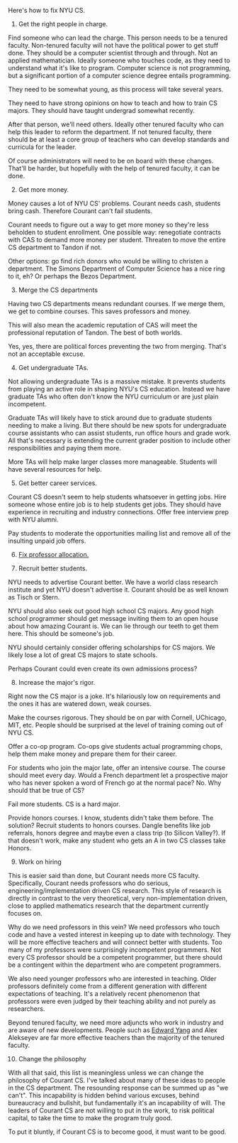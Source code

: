 Here's how to fix NYU CS.

1. Get the right people in charge.

Find someone who can lead the charge. This person needs to be a
tenured faculty. Non-tenured faculty will not have the political power
to get stuff done. They should be a computer scientist through and
through. Not an applied mathematician. Ideally someone who touches
code, as they need to understand what it's like to program. Computer
science is not programming, but a significant portion of a computer
science degree entails programming.

They need to be somewhat young, as this process will take several
years.

They need to have strong opinions on how to teach and how to train CS
majors. They should have taught undergrad somewhat recently.

After that person, we'll need others. Ideally other tenured faculty
who can help this leader to reform the department. If not tenured
faculty, there should be at least a core group of teachers who can
develop standards and curricula for the leader.

Of course administrators will need to be on board with these
changes. That'll be harder, but hopefully with the help of tenured
faculty, it can be done.

2. Get more money.

Money causes a lot of NYU CS' problems. Courant needs cash, students
bring cash. Therefore Courant can't fail students.

Courant needs to figure out a way to get more money so they're less
beholden to student enrollment. One possible way: renegotiate
contracts with CAS to demand more money per student. Threaten to move
the entire CS department to Tandon if not.

Other options: go find rich donors who would be willing to christen a
department. The Simons Department of Computer Science has a nice ring
to it, eh? Or perhaps the Bezos Department.

3. Merge the CS departments

Having two CS departments means redundant courses. If we merge them,
we get to combine courses. This saves professors and money.

This will also mean the academic reputation of CAS will meet the
professional reputation of Tandon. The best of both worlds.

Yes, yes, there are political forces preventing the two from
merging. That's not an acceptable excuse.

4. Get undergraduate TAs.

Not allowing undergraduate TAs is a massive mistake. It prevents
students from playing an active role in shaping NYU's CS
education. Instead we have graduate TAs who often don't know the NYU
curriculum or are just plain incompetent.

Graduate TAs will likely have to stick around due to graduate students
needing to make a living. But there should be new spots for
undergraduate course assistants who can assist students, run office
hours and grade work. All that's necessary is extending the current
grader position to include other responsibilities and paying them
more.

More TAs will help make larger classes more manageable. Students will
have several resources for help.

5. Get better career services.

Courant CS doesn't seem to help students whatsoever in getting
jobs. Hire someone whose entire job is to help students get jobs. They
should have experience in recruiting and industry connections. Offer
free interview prep with NYU alumni.

Pay students to moderate the opportunities mailing list and remove all
of the insulting unpaid job offers.

6. [Fix professor allocation.](https://blog.torchnyu.com/2020/12/08/waitlisted-professor-allocation.html)

7. Recruit better students.

NYU needs to advertise Courant better. We have a world class research
institute and yet NYU doesn't advertise it. Courant should be as well
known as Tisch or Stern.

NYU should also seek out good high school CS majors. Any good high
school programmer should get message inviting them to an open house
about how amazing Courant is. We can lie through our teeth to get them
here. This should be someone's job.

NYU should certainly consider offering scholarships for CS majors. We
likely lose a lot of great CS majors to state schools.

Perhaps Courant could even create its own admissions process?

8. Increase the major's rigor.

Right now the CS major is a joke. It's hilariously low on requirements
and the ones it has are watered down, weak courses.

Make the courses rigorous. They should be on par with Cornell,
UChicago, MIT, etc. People should be surprised at the level of
training coming out of NYU CS.

Offer a co-op program. Co-ops give students actual programming chops,
help them make money and prepare them for their career.

For students who join the major late, offer an intensive course. The
course should meet every day. Would a French department let a
prospective major who has never spoken a word of French go at the
normal pace? No. Why should that be true of CS?

Fail more students. CS is a hard major.

Provide honors courses. I know, students didn't take them before. The
solution? Recruit students to honors courses. Dangle benefits like job
referrals, honors degree and maybe even a class trip (to Silicon
Valley?). If that doesn't work, make any student who gets an A in two
CS classes take Honors.

9. Work on hiring

This is easier said than done, but Courant needs more CS
faculty. Specifically, Courant needs professors who do serious,
engineering/implementation driven CS research. This style of research
is directly in contrast to the very theoretical, very
non-implementation driven, close to applied mathematics research that
the department currently focuses on.

Why do we need professors in this vein? We need professors who touch
code and have a vested interest in keeping up to date with
technology. They will be more effective teachers and will connect
better with students. Too many of my professors were surprisingly
incompetent programmers. Not every CS professor should be a competent
programmer, but there should be a contingent within the department who
are competent programmers.

We also need younger professors who are interested in teaching. Older
professors definitely come from a different generation with different
expectations of teaching. It's a relatively recent phenomenon that
professors were even judged by their teaching ability and not purely
as researchers.

Beyond tenured faculty, we need more adjuncts who work in industry and
are aware of new developments. People such as [Edward
Yang](http://ezyang.com/) and Alex Alekseyev are far more effective
teachers than the majority of the tenured faculty.

10. Change the philosophy

With all that said, this list is meaningless unless we can change the
philosophy of Courant CS. I've talked about many of these ideas to
people in the CS department. The resounding response can be summed up
as "we can't". This incapability is hidden behind various excuses,
behind bureaucracy and bullshit, but fundamentally it's an
incapability of will. The leaders of Courant CS are not willing to put
in the work, to risk political capital, to take the time to make the
program truly good.

To put it bluntly, if Courant CS is to become good, it must want to
be good.

